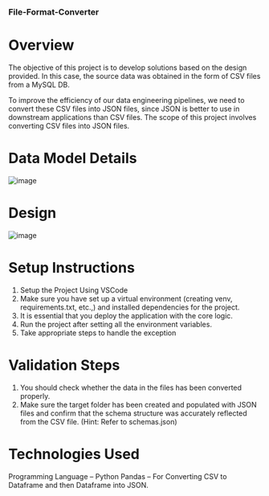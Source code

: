 ### File-Format-Converter
# Overview

The objective of this project is to develop solutions based on the design provided. In this case, the source data was obtained in the form of CSV files from a MySQL DB.

To improve the efficiency of our data engineering pipelines, we need to convert these CSV files into JSON files, since JSON is better to use in downstream applications than CSV files. The scope of this project involves converting CSV files into JSON files.

# Data Model Details

![image](https://github.com/v4760/File-Format-Converter/assets/77496027/0767622f-83fe-4200-9a7e-383b35b71373)

# Design

![image](https://github.com/v4760/File-Format-Converter/assets/77496027/5479a798-a307-45c2-83b6-fd5073090183)


# Setup Instructions
1. Setup the Project Using VSCode
2. Make sure you have set up a virtual environment (creating venv, requirements.txt, etc.,) and installed dependencies for the project.
3. It is essential that you deploy the application with the core logic.
4. Run the project after setting all the environment variables.
5. Take appropriate steps to handle the exception

# Validation Steps
1. You should check whether the data in the files has been converted properly.
2. Make sure the target folder has been created and populated with JSON files and confirm that the schema structure was accurately reflected from the CSV file. (Hint: Refer to schemas.json)

# Technologies Used
Programming Language – Python
Pandas – For Converting CSV to Dataframe and then Dataframe into JSON.

